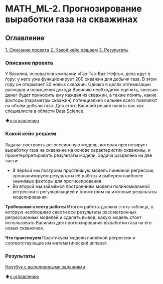 # MATH_ML-2. Прогнозирование выработки газа на скважинах

## Оглавление
[1. Описание проекта](https://github.com/ASGlazyrin/ASG_SF_Rep/tree/main/MATH&ML-2/README.md#Описание-проекта)
[2. Какой кейс решаем](https://github.com/ASGlazyrin/ASG_SF_Rep/tree/main/MATH&ML-2/README.md#Какой-кейс-решаем)
[3. Результаты](https://github.com/ASGlazyrin/ASG_SF_Rep/tree/main/MATH&ML-2/README.md#Результаты)

### Описание проекта
У Василия, основателя компании «Газ-Таз-Ваз-Нефть», дела идут в гору: у него уже функционирует 200 скважин для добычи газа. В этом году он открывает 30 новых скважин. Однако в целях оптимизации расходов и повышения дохода Василию необходимо оценить, сколько денег будет приносить ему каждая из скважин, а также понять, какие факторы (параметры скважин) потенциально сильнее всего повлияют на объём добычи газа. Для этого Василий решил нанять вас как специалиста в области Data Science.

:arrow_up:[к оглавлению](https://github.com/ASGlazyrin/ASG_SF_Rep/tree/main/MATH&ML-2/README.md#Оглавление)

### Какой кейс решаем
Задача: построить регрессионную модель, которая прогнозирует выработку газа на скважине на основе характеристик скважины, и проинтерпретировать результаты модели.
Задача разделена на две части:
- В первой мы построим простейшую модель линейной регрессии, проанализируем результаты её работы и выберем наиболее значимые факторы для прогнозирования.
- Во второй мы займёмся построением модели полиномиальной регрессии с регуляризацией и посмотрим на итоговые результаты моделирования.

**Требования к итогу работы**
Итогом работы должна стать таблица, в которую необходимо свести все результаты рассмотренных регрессионных моделей и сделать вывод, какую модель стоит использовать Василию для прогнозирования выработки газа на его новых скважинах.

**Что практикуем**
Практикуем модели линейной регрессии и соответствующие им математический аппарат.

### Результаты
[Ноутбук с выполненными заданиями](https://github.com/ASGlazyrin/ASG_SF_Rep/blob/main/MATH&ML-2/MATH&ML-2.ipynb)

:arrow_up:[к оглавлению](https://github.com/ASGlazyrin/ASG_SF_Rep/tree/main/MATH&ML-2/README.md#Оглавление)